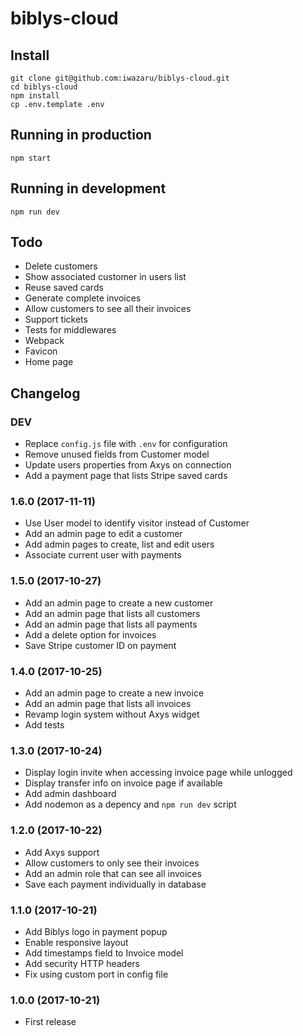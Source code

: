 # biblys-cloud

## Install

    git clone git@github.com:iwazaru/biblys-cloud.git
    cd biblys-cloud
    npm install
    cp .env.template .env

## Running in production

    npm start

## Running in development

    npm run dev

## Todo

* Delete customers
* Show associated customer in users list
* Reuse saved cards
* Generate complete invoices
* Allow customers to see all their invoices
* Support tickets
* Tests for middlewares
* Webpack
* Favicon
* Home page

## Changelog

### DEV
* Replace `config.js` file with `.env` for configuration
* Remove unused fields from Customer model
* Update users properties from Axys on connection
* Add a payment page that lists Stripe saved cards

### 1.6.0 (2017-11-11)
* Use User model to identify visitor instead of Customer
* Add an admin page to edit a customer
* Add admin pages to create, list and edit users
* Associate current user with payments

### 1.5.0 (2017-10-27)
* Add an admin page to create a new customer
* Add an admin page that lists all customers
* Add an admin page that lists all payments
* Add a delete option for invoices
* Save Stripe customer ID on payment

### 1.4.0 (2017-10-25)
* Add an admin page to create a new invoice
* Add an admin page that lists all invoices
* Revamp login system without Axys widget
* Add tests

### 1.3.0 (2017-10-24)
* Display login invite when accessing invoice page while unlogged
* Display transfer info on invoice page if available
* Add admin dashboard
* Add nodemon as a depency and `npm run dev` script

### 1.2.0 (2017-10-22)
* Add Axys support
* Allow customers to only see their invoices
* Add an admin role that can see all invoices
* Save each payment individually in database

### 1.1.0 (2017-10-21)
* Add Biblys logo in payment popup
* Enable responsive layout
* Add timestamps field to Invoice model
* Add security HTTP headers
* Fix using custom port in config file

### 1.0.0 (2017-10-21)
* First release
